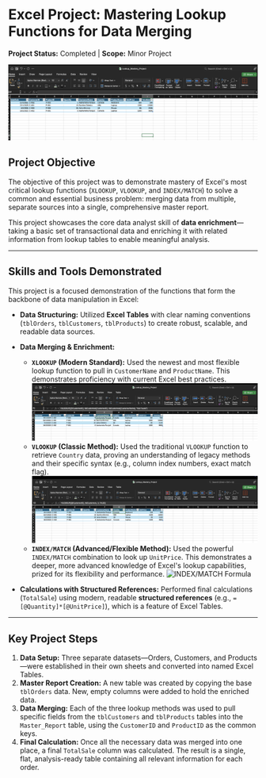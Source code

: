 # Excel Project: Mastering Lookup Functions for Data Merging

**Project Status:** Completed | **Scope:** Minor Project

![Final Merged Report](master_report_final.png)

## Project Objective

The objective of this project was to demonstrate mastery of Excel's most critical lookup functions (`XLOOKUP`, `VLOOKUP`, and `INDEX/MATCH`) to solve a common and essential business problem: merging data from multiple, separate sources into a single, comprehensive master report.

This project showcases the core data analyst skill of **data enrichment**—taking a basic set of transactional data and enriching it with related information from lookup tables to enable meaningful analysis.

---

## Skills and Tools Demonstrated

This project is a focused demonstration of the functions that form the backbone of data manipulation in Excel:

*   **Data Structuring:** Utilized **Excel Tables** with clear naming conventions (`tblOrders`, `tblCustomers`, `tblProducts`) to create robust, scalable, and readable data sources.

*   **Data Merging & Enrichment:**
    *   **`XLOOKUP` (Modern Standard):** Used the newest and most flexible lookup function to pull in `CustomerName` and `ProductName`. This demonstrates proficiency with current Excel best practices.
      ![XLOOKUP Formula](XLOOKUP_formula.png)
    *   **`VLOOKUP` (Classic Method):** Used the traditional `VLOOKUP` function to retrieve `Country` data, proving an understanding of legacy methods and their specific syntax (e.g., column index numbers, exact match flag).
      ![VLOOKUP Formula](VLOOKUP_formula.png)
    *   **`INDEX/MATCH` (Advanced/Flexible Method):** Used the powerful `INDEX/MATCH` combination to look up `UnitPrice`. This demonstrates a deeper, more advanced knowledge of Excel's lookup capabilities, prized for its flexibility and performance.
      ![INDEX/MATCH Formula](INDEX:MATCH_formula.png)

*   **Calculations with Structured References:** Performed final calculations (`TotalSale`) using modern, readable **structured references** (e.g., `=[@Quantity]*[@UnitPrice]`), which is a feature of Excel Tables.

---

## Key Project Steps

1.  **Data Setup:** Three separate datasets—Orders, Customers, and Products—were established in their own sheets and converted into named Excel Tables.
2.  **Master Report Creation:** A new table was created by copying the base `tblOrders` data. New, empty columns were added to hold the enriched data.
3.  **Data Merging:** Each of the three lookup methods was used to pull specific fields from the `tblCustomers` and `tblProducts` tables into the `Master_Report` table, using the `CustomerID` and `ProductID` as the common keys.
4.  **Final Calculation:** Once all the necessary data was merged into one place, a final `TotalSale` column was calculated. The result is a single, flat, analysis-ready table containing all relevant information for each order.
